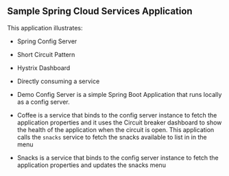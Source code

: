 Sample Spring Cloud Services Application
----------------------------------------

This application illustrates:

-	Spring Config Server
-	Short Circuit Pattern
-	Hystrix Dashboard
-	Directly consuming a service

-	Demo Config Server is a simple Spring Boot Application that runs locally as a config server.

-	Coffee is a service that binds to the config server instance to fetch the application properties and it uses the Circuit breaker dashboard to show the health of the application when the circuit is open. This application calls the `snacks` service to fetch the snacks available to list in in the menu

-	Snacks is a service that binds to the config server instance to fetch the application properties and updates the snacks menu
